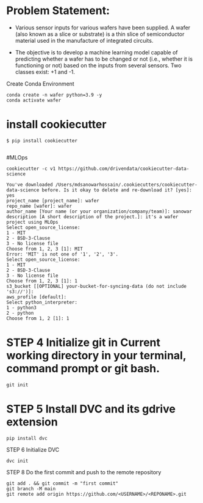# Problem Statement:

* Various sensor inputs for various wafers have been supplied. A wafer (also known as a slice or substrate) is a thin slice of semiconductor material used in the manufacture of integrated circuits.

* The objective is to develop a machine learning model capable of predicting whether a wafer has to be changed or not (i.e., whether it is functioning or not) based on the inputs from several sensors. Two classes exist: +1 and -1.

Create Conda Environment
```
conda create -n wafer python=3.9 -y
conda activate wafer

`````
# install cookiecutter
```
$ pip install cookiecutter


```
#MLOps
```
cookiecutter -c v1 https://github.com/drivendata/cookiecutter-data-science

You've downloaded /Users/mdsanowarhossain/.cookiecutters/cookiecutter-data-science before. Is it okay to delete and re-download it? [yes]: yes
project_name [project_name]: wafer
repo_name [wafer]: wafer
author_name [Your name (or your organization/company/team)]: sanowar
description [A short description of the project.]: it's a wafer project using MLOps
Select open_source_license:
1 - MIT
2 - BSD-3-Clause
3 - No license file
Choose from 1, 2, 3 [1]: MIT
Error: 'MIT' is not one of '1', '2', '3'.
Select open_source_license:
1 - MIT
2 - BSD-3-Clause
3 - No license file
Choose from 1, 2, 3 [1]: 1
s3_bucket [[OPTIONAL] your-bucket-for-syncing-data (do not include 's3://')]: 
aws_profile [default]: 
Select python_interpreter:
1 - python3
2 - python
Choose from 1, 2 [1]: 1
```
# STEP 4 Initialize git in Current working directory in your terminal, command prompt or git bash.

```
git init

```
# STEP 5 Install DVC and its gdrive extension

```
pip install dvc

```
STEP 6 Initialize DVC

```
dvc init

```
STEP 8 Do the first commit and push to the remote repository

```
git add . && git commit -m "first commit"
git branch -M main
git remote add origin https://github.com/<USERNAME>/<REPONAME>.git

```
